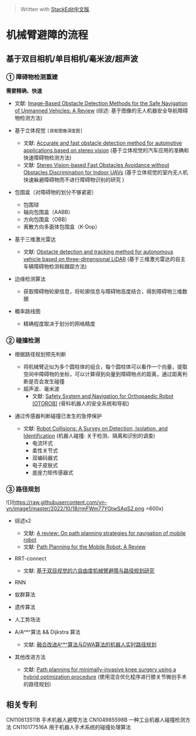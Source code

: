 


> Written with [StackEdit中文版](https://stackedit.cn/).

# 机械臂避障的流程

## 基于双目相机/单目相机/毫米波/超声波

### ① 障碍物检测重建

 **需要精确、快速**

- 文献: [Image-Based Obstacle Detection Methods for the Safe Navigation of Unmanned Vehicles: A Review](https://www.mdpi.com/2072-4292/14/15/3824/htm) (综述: 基于图像的无人机器安全导航障碍物检测方法)

- 基于立体视觉 `[获取图像深度图]`
	- 文献: [Accurate and fast obstacle detection method for automotive applications based on stereo vision](https://ieeexplore.ieee.org/document/8373249) (基于立体视觉的汽车应用的准确和快速障碍物检测方法)
	- 文献: [Stereo Vision-based Fast Obstacles Avoidance without Obstacles Discrimination for Indoor UAVs](https://ieeexplore.ieee.org/abstract/document/6010062) (基于立体视觉的室内无人机快速躲避障碍物而不进行障碍物识别的研究 )

 - 包围盒（对障碍物的划分不够紧密）
	 - 包围球
	 - 轴向包围盒（AABB）
	 - 方向包围盒（OBB）
	 - 离散方向多面体包围盒（K-Dop）

- 基于三维激光雷达
	- 文献: [Obstacle detection and tracking method for autonomous vehicle based on three-dimensional LiDAR](https://journals.sagepub.com/doi/full/10.1177/1729881419831587) (基于三维激光雷达的自主车辆障碍物检测和跟踪方法)

- 边缘检测算法 
	- 获取障碍物轮廓信息，将轮廓信息与障碍物高度结合，得到障碍物三维数据

 - 概率路线图
	 - 精确程度取决于划分的网格精度


### ② 碰撞检测
- 根据路径规划预先判断
	- 将机械臂近似为多个圆柱体的组合，每个圆柱体可以看作一个向量，提取空间中障碍物的坐标，可以计算得到向量到障碍物点的距离，通过距离判断是否会发生碰撞
	- 超声波、毫米波
		- 文献: [Safety System and Navigation for Orthopaedic Robot (OTOROB)](https://link.springer.com/chapter/10.1007/978-3-642-25489-5_35) (骨科机器人的安全系统和导航)

- 通过传感器判断碰撞已发生的急停保护
	- 文献: [Robot Collisions: A Survey on Detection, Isolation, and Identification](https://ieeexplore.ieee.org/document/8059840) (机器人碰撞: 关于检测、隔离和识别的调查)
		- 电流环式
		- 柔性关节式
		- 双编码器式
		- 电子皮肤式
		- 底座力矩传感器式

### ③ 路径规划

![](https://raw.githubusercontent.com/yn-yn/image1/master/2022/10/18/rmFWm77YGtwSAqS2.png =600x)

- 综述x2
	- 文献: [A review: On path planning strategies for navigation of mobile robot](https://www.sciencedirect.com/science/article/pii/S2214914718305130)
	- 文献: [Path Planning for the Mobile Robot: A Review](https://www.mdpi.com/2073-8994/10/10/450)

- RRT-connect 
	- 文献: [基于双目视觉的六自由度机械臂避障与路径规划研究](https://kns.cnki.net/kcms/detail/detail.aspx?dbcode=CMFD&dbname=CMFDTEMP&filename=1022506528.nh&uniplatform=NZKPT&v=mqHOfXFM9X8f3vzW1IAbxZsmALwHHotTTQ59lZgnkOS2dFG8mZJHsI98nGn43fCH)

- RNN

- 蚁群算法

- 遗传算法

- 人工势场法

- A/A^*^算法  &&  Dijkstra 算法 
	- 文献: [融合改进A^*^算法与DWA算法的机器人实时路径规划](https://kns.cnki.net/kcms/detail/detail.aspx?dbcode=CAPJ&dbname=CAPJLAST&filename=WXDG2022090700A&uniplatform=NZKPT&v=rLTbnxKi-e6VrsxSA4OvVcdWXTusUpjyQmz3ny0ycyTKrlevg9wsl7xIlitYW-TT)

- 其他改进方法
	- 文献:  [Path planning for minimally-invasive knee surgery using a hybrid optimization procedure](https://www.tandfonline.com/doi/abs/10.1080/10255842.2017.1423289) (使用混合优化程序进行膝关节微创手术的路径规划)

## 相关专利

CN110613511B 手术机器人避障方法
CN104985598B 一种工业机器人碰撞检测方法
CN110177516A 用于机器人手术系统的碰撞处理算法


<!--stackedit_data:
eyJoaXN0b3J5IjpbLTY5MDU2NTIyMF19
-->